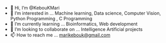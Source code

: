 - 👋 Hi, I’m @KebouKMari
- 👀 I’m interested in ... Machine learning, Data science, Computer Vision, Python Programming , C Programming
- 🌱 I’m currently learning ... Bioinformatics, Web development
- 💞️ I’m looking to collaborate on ... Intelligence Artificial projects
- 📫 How to reach me ... marikebouk@gmail.com

<!---
KebouKMari/KebouKMari is a ✨ special ✨ repository because its `README.md` (this file) appears on your GitHub profile.
You can click the Preview link to take a look at your changes.
--->
